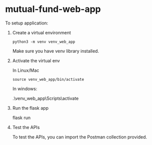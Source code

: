 # mutual-fund-web-app

To setup application:
1. Create a virtual environment


   `python3 -m venv venv_web_app`


   Make sure you have venv library installed.

3. Activate the virtual env

   
   In Linux/Mac

   
   `source venv_web_app/bin/activate`

   In windows:

   
   .\venv_web_app\Scripts\activate

4. Run the flask app

   
   flask run


5. Test the APIs

   To test the APIs, you can import the Postman collection provided.
